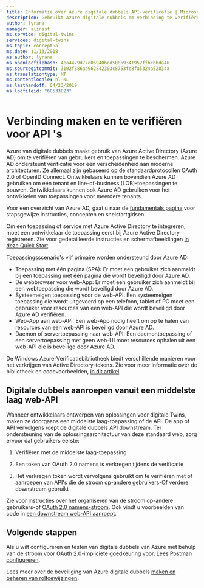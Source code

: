 ```yaml
---
title: Informatie over Azure digitale dubbels API-verificatie | Microsoft Docs
description: Gebruikt Azure digitale dubbels om verbinding te verifiëren naar API 's
author: lyrana
manager: alinast
ms.service: digital-twins
services: digital-twins
ms.topic: conceptual
ms.date: 11/13/2018
ms.author: lyrana
ms.openlocfilehash: 4ea4479d77e06940bed50859341952ffbcbbda46
ms.sourcegitcommit: 3102f886aa962842303c8753fe8fa5324a52834a
ms.translationtype: MT
ms.contentlocale: nl-NL
ms.lasthandoff: 04/23/2019
ms.locfileid: "60533823"
---
```

# <a name="connect-and-authenticate-to-apis"></a>Verbinding maken en te verifiëren voor API 's

Azure van digitale dubbels maakt gebruik van Azure Active Directory (Azure AD) om te verifiëren van gebruikers en toepassingen te beschermen. Azure AD ondersteunt verificatie voor een verscheidenheid aan moderne architecturen. Ze allemaal zijn gebaseerd op de standaardprotocollen OAuth 2.0 of OpenID Connect. Ontwikkelaars kunnen bovendien Azure AD gebruiken om één tenant en line-of-business (LOB)-toepassingen te bouwen. Ontwikkelaars kunnen ook Azure AD gebruiken voor het ontwikkelen van toepassingen voor meerdere tenants.

Voor een overzicht van Azure AD, gaat u naar de [fundamentals pagina](https://docs.microsoft.com/azure/active-directory/fundamentals/index) voor stapsgewijze instructies, concepten en snelstartgidsen.

Om een toepassing of service met Azure Active Directory te integreren, moet een ontwikkelaar de toepassing eerst bij Azure Active Directory registreren. Zie voor gedetailleerde instructies en schermafbeeldingen [in deze Quick Start](https://docs.microsoft.com/azure/active-directory/develop/quickstart-v1-add-azure-ad-app).

[Toepassingsscenario's vijf primaire](https://docs.microsoft.com/azure/active-directory/develop/v2-app-types) worden ondersteund door Azure AD:

* Toepassing met één pagina (SPA): Er moet een gebruiker zich aanmeldt bij een toepassing met één pagina die wordt beveiligd door Azure AD.
* De webbrowser voor web-App: Er moet een gebruiker zich aanmeldt bij een webtoepassing die wordt beveiligd door Azure AD.
* Systeemeigen toepassing voor de web-API: Een systeemeigen toepassing die wordt uitgevoerd op een telefoon, tablet of PC moet een gebruiker voor resources van een web-API die wordt beveiligd door Azure AD verifiëren.
* Web-App aan web-API: Een web-App nodig heeft om op te halen van resources van een web-API is beveiligd door Azure AD.
* Daemon of servertoepassing naar web-API: Een daemontoepassing of een servertoepassing met geen web-UI moet resources ophalen uit een web-API die is beveiligd door Azure AD.

De Windows Azure-Verificatiebibliotheek biedt verschillende manieren voor het verkrijgen van Active Directory-tokens. Zie voor meer informatie over de bibliotheek en codevoorbeelden, [in dit artikel](https://github.com/AzureAD/azure-activedirectory-library-for-dotnet/wiki).

## <a name="call-digital-twins-from-a-middle-tier-web-api"></a>Digitale dubbels aanroepen vanuit een middelste laag web-API

Wanneer ontwikkelaars ontwerpen van oplossingen voor digitale Twins, maken ze doorgaans een middelste laag-toepassing of de API. De app of API vervolgens roept de digitale dubbels API downstream. Ter ondersteuning van de oplossingsarchitectuur van deze standaard web, zorg ervoor dat gebruikers eerste:

1. Verifiëren met de middelste laag-toepassing

1. Een token van OAuth 2.0 namens is verkregen tijdens de verificatie

1. Het verkregen token wordt vervolgens gebruikt om te verifiëren met of aanroepen van API's die de stroom op-andere gebruikers-Of verdere downstream gebruikt

Zie voor instructies over het organiseren van de stroom op-andere gebruikers-of [OAuth 2.0 namens-stroom](https://docs.microsoft.com/azure/active-directory/develop/v2-oauth2-on-behalf-of-flow). Ook vindt u voorbeelden van code in [een downstream web-API aanroept](https://azure.microsoft.com/resources/samples/active-directory-dotnet-webapi-onbehalfof/).

## <a name="next-steps"></a>Volgende stappen

Als u wilt configureren en testen van digitale dubbels van Azure met behulp van de stroom voor OAuth 2.0-impliciete goedkeuring voor, Lees [Postman configureren](./how-to-configure-postman.md).

Lees meer over de beveiliging van Azure digitale dubbels [maken en beheren van roltoewijzingen](./security-create-manage-role-assignments.md).